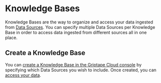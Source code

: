 # Knowledge Bases

Knowledge Bases are the way to organize and access your data ingested from [Data Sources](../data-sources/create-data-source.md). You can specify multiple Data Sources per Knowledge Base in order to access data ingested from different sources all in one place.

## Create a Knowledge Base

You can [create a Knowledge Base in the Griptape Cloud console](https://cloud.griptape.ai/knowledge-bases/create) by specifying which Data Sources you wish to include. Once created, you can [access your data](accessing-data.md).
